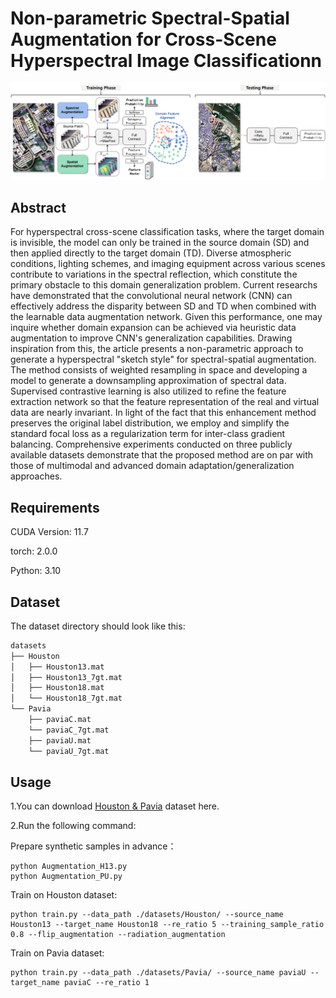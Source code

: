 # Non-parametric Spectral-Spatial Augmentation for Cross-Scene Hyperspectral Image Classificationn

<p align='center'>
  <img src='abstract_00.png' width="800px">
</p>

## Abstract

For hyperspectral cross-scene classification tasks, where the target domain is invisible, the model can only be trained in the source domain (SD) and then applied directly to the target domain (TD). Diverse atmospheric conditions, lighting schemes, and imaging equipment across various scenes contribute to variations in the spectral reflection, which constitute the primary obstacle to this domain generalization problem. Current researchs have demonstrated that the convolutional neural network (CNN) can effectively address the disparity between SD and TD when combined with the learnable data augmentation network. Given this performance, one may inquire whether domain expansion can be achieved via heuristic data augmentation to improve CNN's generalization capabilities. Drawing inspiration from this, the article presents a non-parametric approach to generate a hyperspectral "sketch style" for spectral-spatial augmentation. The method consists of weighted resampling in space and developing a model to generate a downsampling approximation of spectral data. Supervised contrastive learning is also utilized to refine the feature extraction network so that the feature representation of the real and virtual data are nearly invariant. In light of the fact that this enhancement method preserves the original label distribution, we employ and simplify the standard focal loss as a regularization term for inter-class gradient balancing. Comprehensive experiments conducted on three publicly available datasets demonstrate that the proposed method are on par with those of multimodal and advanced domain adaptation/generalization approaches.


## Requirements

CUDA Version: 11.7

torch: 2.0.0

Python: 3.10

## Dataset

The dataset directory should look like this:

```bash
datasets
├── Houston
│   ├── Houston13.mat
│   ├── Houston13_7gt.mat
│   ├── Houston18.mat
│   └── Houston18_7gt.mat
└── Pavia
    ├── paviaC.mat
    └── paviaC_7gt.mat
    ├── paviaU.mat
    └── paviaU_7gt.mat

```

## Usage

1.You can download [Houston &amp; Pavia](https://drive.google.com/drive/folders/1No-DNDT9P1HKsM9QKKJJzat8A1ZhVmmz?usp=sharing) dataset here.

2.Run the following command:


Prepare synthetic samples in advance：
```
python Augmentation_H13.py
python Augmentation_PU.py
```

Train on Houston dataset:
```
python train.py --data_path ./datasets/Houston/ --source_name Houston13 --target_name Houston18 --re_ratio 5 --training_sample_ratio 0.8 --flip_augmentation --radiation_augmentation
```
Train on Pavia dataset:
```
python train.py --data_path ./datasets/Pavia/ --source_name paviaU --target_name paviaC --re_ratio 1 
```

